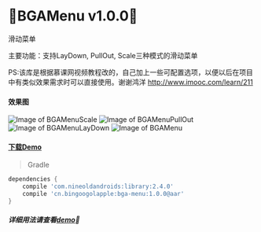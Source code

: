 :running:BGAMenu v1.0.0:running:
=======

滑动菜单

主要功能：支持LayDown, PullOut, Scale三种模式的滑动菜单

PS:该库是根据慕课网视频教程改的，自己加上一些可配置选项，以便以后在项目中有类似效果需求时可以直接使用。谢谢鸿洋 http://www.imooc.com/learn/211

#### 效果图
![Image of BGAMenuScale](http://bingoshare.u.qiniudn.com/BGAMenuScale.gif)
![Image of BGAMenuPullOut](http://bingoshare.u.qiniudn.com/BGAMenuPullOut.gif)
![Image of BGAMenuLayDown](http://bingoshare.u.qiniudn.com/BGAMenuLayDown.gif)
![Image of BGAMenu](http://bingoshare.u.qiniudn.com/BGAMenu.gif)

#### [下载Demo](http://bingoshare.u.qiniudn.com/BGAMenu.apk)

>Gradle

```groovy
dependencies {
    compile 'com.nineoldandroids:library:2.4.0'
    compile 'cn.bingoogolapple:bga-menu:1.0.0@aar'
}
```

##### 详细用法请查看[demo](https://github.com/bingoogolapple/BGAMenu/tree/master/demo):feet: